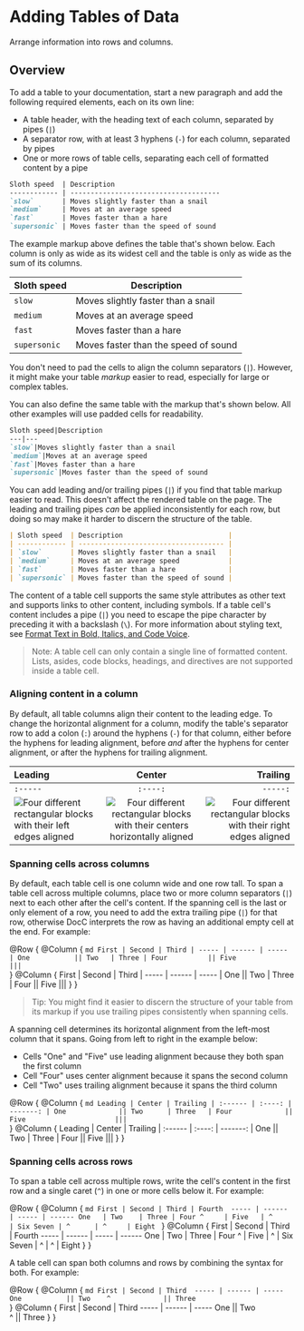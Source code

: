 # Adding Tables of Data

Arrange information into rows and columns.

## Overview

To add a table to your documentation, start a new paragraph and add the following required elements, each on its own line:

* A table header, with the heading text of each column, separated by pipes (`|`)
* A separator row, with at least 3 hyphens (`-`) for each column, separated by pipes
* One or more rows of table cells, separating each cell of formatted content by a pipe
 
```md
Sloth speed  | Description                          
------------ | ------------------------------------- 
`slow`       | Moves slightly faster than a snail  
`medium`     | Moves at an average speed           
`fast`       | Moves faster than a hare            
`supersonic` | Moves faster than the speed of sound
```

The example markup above defines the table that's shown below. Each column is only as wide as its widest cell and the table is only as wide as the sum of its columns.

Sloth speed  | Description                          
------------ | ------------------------------------- 
`slow`       | Moves slightly faster than a snail  
`medium`     | Moves at an average speed           
`fast`       | Moves faster than a hare            
`supersonic` | Moves faster than the speed of sound

You don't need to pad the cells to align the column separators (`|`). However, it might make your table _markup_ easier to read, especially for large or complex tables. 

You can also define the same table with the markup that's shown below. All other examples will use padded cells for readability.

```md
Sloth speed|Description
---|---
`slow`|Moves slightly faster than a snail
`medium`|Moves at an average speed
`fast`|Moves faster than a hare
`supersonic`|Moves faster than the speed of sound
```

You can add leading and/or trailing pipes (`|`) if you find that table markup easier to read. This doesn't affect the rendered table on the page. The leading and trailing pipes _can_ be applied inconsistently for each row, but doing so may make it harder to discern the structure of the table. 

```md
| Sloth speed  | Description                          |                         
| ------------ | ------------------------------------ |
| `slow`       | Moves slightly faster than a snail   | 
| `medium`     | Moves at an average speed            |  
| `fast`       | Moves faster than a hare             |
| `supersonic` | Moves faster than the speed of sound |
```

The content of a table cell supports the same style attributes as other text and supports links to other content, including symbols. If a table cell's content includes a pipe (`|`) you need to escape the pipe character by preceding it with a backslash 
(`\`). For more information about styling text, see [Format Text in Bold, Italics, and Code Voice](doc:formatting-your-documentation-content#Format-Text-in-Bold,-Italics,-and-Code-Voice).

> Note: A table cell can only contain a single line of formatted content. Lists, asides, code blocks, headings, and directives are not supported inside a table cell. 

### Aligning content in a column

By default, all table columns align their content to the leading edge. To change the horizontal alignment for a column, modify the table's separator row to add a colon (`:`) around the hyphens (`-`) for that column, either before the hyphens for leading alignment, before _and_ after the hyphens for center alignment, or after the hyphens for trailing alignment.

Leading  | Center   | Trailing 
:------- | :------: | --------:
`:-----` | `:----:` | `-----:` 
![Four different rectangular blocks with their left edges aligned](table-align-leading) | ![Four different rectangular blocks with their centers horizontally aligned](table-align-center) | ![Four different rectangular blocks with their right edges aligned](table-align-trailing) 

### Spanning cells across columns

By default, each table cell is one column wide and one row tall. To span a table cell across multiple columns, place two or more column separators (`|`) next to each other after the cell's content. If the spanning cell is the last or only element of a row, you need to add the extra trailing pipe (`|`) for that row, otherwise DocC interprets the row as having an additional empty cell at the end. For example:

@Row {
  @Column {
    ```md
    First | Second | Third |
    ----- | ------ | ----- |
    One           || Two   |
    Three | Four          ||
    Five                 |||
    ```  
  }
  @Column {
    First | Second | Third |
    ----- | ------ | ----- |
    One           || Two   |
    Three | Four          ||
    Five                 |||
  }
}

> Tip: You might find it easier to discern the structure of your table from its markup if you use trailing pipes consistently when spanning cells.  

A spanning cell determines its horizontal alignment from the left-most column that it spans. Going from left to right in the example below:

 - Cells "One" and "Five" use leading alignment because they both span the first column
 - Cell "Four" uses center alignment because it spans the second column
 - Cell "Two" uses trailing alignment because it spans the third column

@Row {
  @Column {
    ```md
    Leading | Center | Trailing |
    :------ | :----: | -------: |
    One             || Two      |
    Three   | Four             ||
    Five                      |||
    ```  
  }
  @Column {
    Leading | Center | Trailing |
    :------ | :----: | -------: |
    One             || Two      |
    Three   | Four             ||
    Five                      |||
  }
}

### Spanning cells across rows

To span a table cell across multiple rows, write the cell's content in the first row and a single caret (`^`) in one or more cells below it. For example:

@Row {
  @Column {
    ```md
    First | Second | Third | Fourth 
    ----- | ------ | ----- | ------
    One   | Two    | Three | Four
    ^     | Five   | ^     | Six
    Seven | ^      | ^     | Eight
    ```
  }
  @Column {
    First | Second | Third | Fourth 
    ----- | ------ | ----- | ------
    One   | Two    | Three | Four
    ^     | Five   | ^     | Six
    Seven | ^      | ^     | Eight
  }
}

A table cell can span both columns and rows by combining the syntax for both. For example:

@Row {
  @Column {
    ```md
    First | Second | Third 
    ----- | ------ | ----- 
    One           || Two   
    ^             || Three 
    ```  
  }
  @Column {
    First | Second | Third 
    ----- | ------ | ----- 
    One           || Two   
    ^             || Three 
  }
}

<!-- Copyright (c) 2024 Apple Inc and the Swift Project authors. All Rights Reserved. -->
